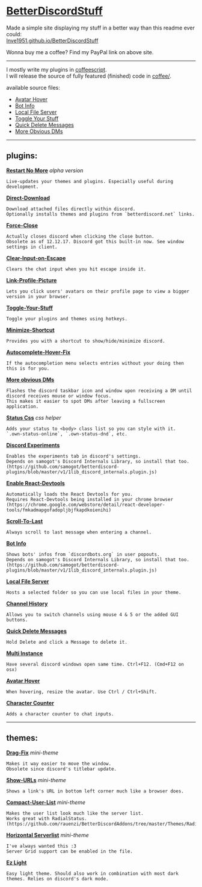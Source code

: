 # [BetterDiscordStuff](https://Inve1951.github.io/BetterDiscordStuff)

Made a simple site displaying my stuff in a better way than this readme ever could:<br/>
[Inve1951.github.io/BetterDiscordStuff](https://Inve1951.github.io/BetterDiscordStuff)

Wonna buy me a coffee? Find my PayPal link on above site.

------------------------

I mostly write my plugins in [coffeescript](http://coffeescript.org/).<br/>
I will release the source of fully featured (finished) code in [coffee/](coffee/).

available source files:
* [Avatar Hover](coffee/AvatarHover.plugin.coffee)
* [Bot Info](coffee/botInfo.plugin.coffee)
* [Local File Server](coffee/localFileServer.plugin.coffee)
* [Toggle Your Stuff](coffee/toggleYourStuff.plugin.coffee)
* [Quick Delete Messages](coffee/QuickDeleteMessages.plugin.coffee)
* [More Obvious DMs](coffee/moreObviousDMs.plugin.coffee)

------------------------

## plugins:

  **[Restart No More](plugins/restartNoMore.plugin.js)** _alpha version_

    Live-updates your themes and plugins. Especially useful during development.

  **[Direct-Download](plugins/directDownload.plugin.js)**

    Download attached files directly within discord.
    Optionally installs themes and plugins from `betterdiscord.net` links.

  **[Force-Close](plugins/forceClose.plugin.js)**

    Actually closes discord when clicking the close button.
    Obsolete as of 12.12.17. Discord got this built-in now. See window settings in client.

  **[Clear-Input-on-Escape](plugins/clearInputOnEsc.plugin.js)**

    Clears the chat input when you hit escape inside it.

  **[Link-Profile-Picture](plugins/linkProfilePicture.plugin.js)**

    Lets you click users' avatars on their profile page to view a bigger version in your browser.

  **[Toggle-Your-Stuff](plugins/toggleYourStuff.plugin.js)**

    Toggle your plugins and themes using hotkeys.

  **[Minimize-Shortcut](plugins/minimizeShortcut.plugin.js)**

    Provides you with a shortcut to show/hide/minimize discord.

  **[Autocomplete-Hover-Fix](plugins/autocompleteHoverFix.plugin.js)**

    If the autocompletion menu selects entries without your doing then this is for you.

  **[More obvious DMs](plugins/moreObviousDMs.plugin.js)**

    Flashes the discord taskbar icon and window upon receiving a DM until discord receives mouse or window focus.
    This makes it easier to spot DMs after leaving a fullscreen application.

  **[Status Css](plugins/statusCss.plugin.js)** _css helper_

    Adds your status to <body> class list so you can style with it.
    `.own-status-online`, `.own-status-dnd`, etc.

  **[Discord Experiments](plugins/discordexperiments.plugin.js)**

    Enables the experiments tab in discord's settings.
    Depends on samogot's Discord Internals Library, so install that too. (https://github.com/samogot/betterdiscord-plugins/blob/master/v1/1lib_discord_internals.plugin.js)

  **[Enable React-Devtools](plugins/enableReactDevtools.plugin.js)**

    Automatically loads the React Devtools for you.
    Requires React-Devtools being installed in your chrome browser (https://chrome.google.com/webstore/detail/react-developer-tools/fmkadmapgofadopljbjfkapdkoienihi)

  **[Scroll-To-Last](plugins/scrollToLast.plugin.js)**

    Always scroll to last message when entering a channel.

  **[Bot Info](plugins/botInfo.plugin.js)**

    Shows bots' infos from `discordbots.org` in user popouts.
    Depends on samogot's Discord Internals Library, so install that too. (https://github.com/samogot/betterdiscord-plugins/blob/master/v1/1lib_discord_internals.plugin.js)

  **[Local File Server](plugins/localFileServer.plugin.js)**

    Hosts a selected folder so you can use local files in your theme.

  **[Channel History](plugins/channelHistory.plugin.js)**

    Allows you to switch channels using mouse 4 & 5 or the added GUI buttons.

  **[Quick Delete Messages](plugins/QuickDeleteMessages.plugin.js)**

    Hold Delete and click a Message to delete it.


  **[Multi Instance](plugins/MultiInstance.plugin.js)**

    Have several discord windows open same time. Ctrl+F12. (Cmd+F12 on osx)

  **[Avatar Hover](plugins/AvatarHover.plugin.js)**

    When hovering, resize the avatar. Use Ctrl / Ctrl+Shift.

  **[Character Counter](plugins/CharacterCounter.plugin.js)**

    Adds a character counter to chat inputs.

------------------------

## themes:

  **[Drag-Fix](themes/dragfix.theme.css)** _mini-theme_

    Makes it way easier to move the window.
    Obsolete since discord's titlebar update.

  **[Show-URLs](/themes/showURLs.theme.css)** _mini-theme_

    Shows a link's URL in bottom left corner much like a browser does.

  **[Compact-User-List](/themes/compactUserList.theme.css)** _mini-theme_

    Makes the user list look much like the server list.
    Works great with RadialStatus. (https://github.com/rauenzi/BetterDiscordAddons/tree/master/Themes/RadialStatus)

  **[Horizontal Serverlist](/themes/horizontalServerlist.theme.css)** _mini-theme_

    I've always wanted this :3
    Server Grid support can be enabled in the file.

  **[Ez Light](/themes/EzLight.theme.css)**

    Easy light theme. Should also work in combination with most dark themes. Relies on discord's dark mode.
